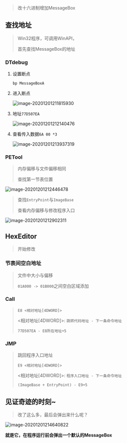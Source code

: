 <!-- 
title: 09-插入代码
sort: 
--> 

> 改十六进制增加MessageBox

## 查找地址

> Win32程序，可调用WinAPI，
>
> 首先查找MessageBox的地址

### DTdebug

1. 设置断点

   `bp MessageBoxA`

2. 进入断点

   ![image-20201201211815930](https://gitee.com/nmdfzf404/Image-hosting/raw/master/2020/20201201211822.png)

3. 地址`77D507EA`

   ![image-20201201212140476](https://gitee.com/nmdfzf404/Image-hosting/raw/master/2020/20201201212140.png)

4. 查看传入数据`6A 00 *3`

   ![image-20201201213937319](https://gitee.com/nmdfzf404/Image-hosting/raw/master/2020/20201201213937.png)

### PETool

> 内存偏移与文件偏移相同
>
> 查找第一节表位置

![image-20201201212446478](https://gitee.com/nmdfzf404/Image-hosting/raw/master/2020/20201201212446.png)

> 查找`EntryPoint`与`ImageBase`
>
> 查看内存偏移与修改程序入口

![image-20201201212902311](https://gitee.com/nmdfzf404/Image-hosting/raw/master/2020/20201201212902.png)

## HexEditor

> 开始修改

### 节表间空白地址

> 文件中大小与偏移
>
> `01A000 -> 01B000`之间空白区域添加

### Call

> `E8 <相对地址[4DWORD]>`
>
> <相对地址[4DWORD]>: `跳转代码地址 - 下一条命令地址`
>
> `77D507EA - E8所在地址+5`

### JMP

> 跳回程序入口地址
>
> `E9 <相对地址[4DWORD]>`
>
> <相对地址[4DWORD]>: `程序入口地址 - 下一条命令地址`
>
> `(ImageBase + EntryPoint) - E9+5`

## 见证奇迹的时刻~

> 改了这么多，最后会弹出来什么呢？

![image-20201201214640822](https://gitee.com/nmdfzf404/Image-hosting/raw/master/2020/20201201214640.png)

**就是它，在程序运行前会弹出一个默认的MessageBox**